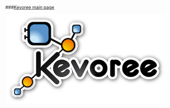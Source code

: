 ###[Kevoree main page](http://kevoree.org/)
<div style="float: right"><img src="https://github.com/dukeboard/kevoree/raw/master/kevoree-docs/figures/kevoree-logo-full.png"></div>
